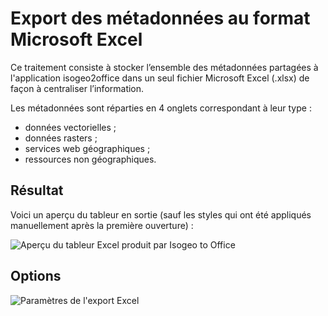 # Export des métadonnées au format Microsoft Excel

Ce traitement consiste à stocker l’ensemble des métadonnées partagées à l'application isogeo2office dans un seul fichier Microsoft Excel \(.xlsx\) de façon à centraliser l’information.

Les métadonnées sont réparties en 4 onglets correspondant à leur type :

* données vectorielles ;
* données rasters ;
* services web géographiques ;
* ressources non géographiques.

## Résultat

Voici un aperçu du tableur en sortie \(sauf les styles qui ont été appliqués manuellement après la première ouverture\) :

![Aperçu du tableur Excel produit par Isogeo to Office](/assets/isogeo2office_excel_result.png)

## Options

![Paramètres de l&apos;export Excel](/assets/settings_excel.png)
